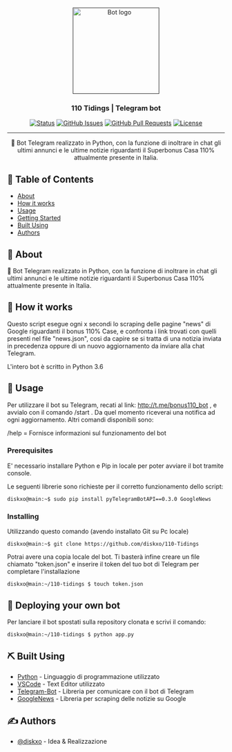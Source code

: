 <p align="center">
  <a href="" rel="noopener">
 <img width=200px height=200px src="https://i.imgur.com/Y1CGZ3g.png" alt="Bot logo"></a>
</p>

<h3 align="center">110 Tidings | Telegram bot</h3>

<div align="center">

[![Status](https://img.shields.io/badge/status-active-success.svg)]()
[![GitHub Issues](https://img.shields.io/github/issues/diskxo/110-Tidings.svg)](https://github.com/diskxo/The-Documentation-Compendium/issues)
[![GitHub Pull Requests](https://img.shields.io/github/issues-pr/diskxo/110-Tidings.svg)](https://github.com/diskxo/110-Tidings/pulls)
[![License](https://img.shields.io/badge/license-MIT-blue.svg)](/LICENSE)

</div>

---

<p align="center"> 🤖 Bot Telegram realizzato in Python, con la funzione di inoltrare in chat gli ultimi annunci e le ultime notizie riguardanti il Superbonus Casa 110% attualmente presente in Italia.
    <br> 
</p>

## 📝 Table of Contents

- [About](#about)
- [How it works](#working)
- [Usage](#usage)
- [Getting Started](#getting_started)
- [Built Using](#built_using)
- [Authors](#authors)

## 🧐 About <a name = "about"></a>

🤖 Bot Telegram realizzato in Python, con la funzione di inoltrare in chat gli ultimi annunci e le ultime notizie riguardanti il Superbonus Casa 110% attualmente presente in Italia.<br>


## 💭 How it works <a name = "working"></a>

Questo script esegue ogni x secondi lo scraping delle pagine "news" di Google riguardanti il bonus 110% Case, e confronta i link trovati con quelli presenti nel file "news.json", cosi da capire se si tratta di una notizia inviata in precedenza oppure di un nuovo aggiornamento da inviare alla chat Telegram.

L'intero bot è scritto in Python 3.6

## 🎈 Usage <a name = "usage"></a>

Per utilizzare il bot su Telegram, recati al link:
http://t.me/bonus110_bot , 
e avvialo con il comando /start . 
Da quel momento riceverai una notifica ad ogni aggiornamento.
Altri comandi disponibili sono:

/help = Fornisce informazioni sul funzionamento del bot

### Prerequisites

E' necessario installare Python e Pip in locale per poter avviare il bot tramite console.

Le seguenti librerie sono richieste per il corretto funzionamento dello script:

```console
diskxo@main:~$ sudo pip install pyTelegramBotAPI==0.3.0 GoogleNews
```

### Installing


Utilizzando questo comando (avendo installato Git su Pc locale)
```
diskxo@main:~$ git clone https://github.com/diskxo/110-Tidings
```
Potrai avere una copia locale del bot.
Ti basterà infine creare un file chiamato "token.json"
e inserire il token del tuo bot di Telegram per completare l'installazione

```
diskxo@main:~/110-tidings $ touch token.json
```


## 🚀 Deploying your own bot <a name = "deployment"></a>

Per lanciare il bot spostati sulla repository clonata e scrivi il comando:
```console
diskxo@main:~/110-tidings $ python app.py
```

## ⛏️ Built Using <a name = "built_using"></a>

- [Python](https://www.python.org/) - Linguaggio di programmazione utilizzato
- [VSCode](https://code.visualstudio.com/) - Text Editor utilizzato
- [Telegram-Bot](https://github.com/python-telegram-bot/python-telegram-bot) - Libreria per comunicare con il bot di Telegram
- [GoogleNews](https://pypi.org/project/GoogleNews/) - Libreria per scraping delle notizie su Google
## ✍️ Authors <a name = "authors"></a>

- [@diskxo](https://github.com/diskxo) - Idea & Realizzazione

